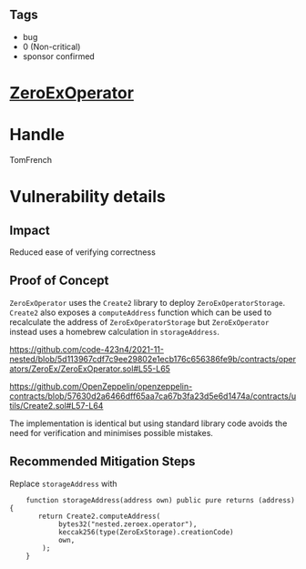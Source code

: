 ## Tags

- bug
- 0 (Non-critical)
- sponsor confirmed

# [ZeroExOperator](https://github.com/code-423n4/2021-11-nested-findings/issues/3) 

# Handle

TomFrench


# Vulnerability details

## Impact

Reduced ease of verifying correctness

## Proof of Concept

`ZeroExOperator` uses the `Create2` library to deploy `ZeroExOperatorStorage`. `Create2` also exposes a `computeAddress` function which can be used to recalculate the address of `ZeroExOperatorStorage` but `ZeroExOperator` instead uses a homebrew calculation in `storageAddress`.

https://github.com/code-423n4/2021-11-nested/blob/5d113967cdf7c9ee29802e1ecb176c656386fe9b/contracts/operators/ZeroEx/ZeroExOperator.sol#L55-L65

https://github.com/OpenZeppelin/openzeppelin-contracts/blob/57630d2a6466dff65aa7ca67b3fa23d5e6d1474a/contracts/utils/Create2.sol#L57-L64

The implementation is identical but using standard library code avoids the need for verification and minimises possible mistakes.

## Recommended Mitigation Steps

Replace `storageAddress` with

```
    function storageAddress(address own) public pure returns (address) {
       return Create2.computeAddress(
            bytes32("nested.zeroex.operator"),
            keccak256(type(ZeroExStorage).creationCode)
            own,
        );
    }

```

